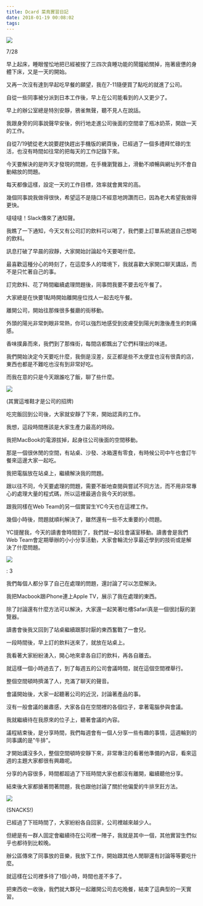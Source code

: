 ```yaml
---
title: Dcard 菜鳥實習日記
date: 2018-01-19 00:08:02
tags:
---
```


![](https://imgur.dcard.tw/vg17aC0.jpg)

7/28

早上起床，睡眼惺忪地把已經被按了三四次貪睡功能的鬧鐘給關掉，拖著疲憊的身體下床，又是一天的開始。

又再一次沒有達到早起吃早餐的願望，我在7-11隨便買了點吃的就進了公司。

自從一些同事被分派到日本工作後，早上在公司能看到的人又更少了。

早上的辦公室總是特別安靜，鴉雀無聲，聽不見人在說話。

我跟身旁的同事說聲早安後，例行地走進公司後面的空間拿了瓶冰奶茶，開啟一天的工作。

自從7/19號從老大說要趕快趕出手機版的網頁後，已經過了一個多禮拜忙碌的生活，也沒有時間如往常的把每天的工作記錄下來。

今天要解決的是昨天才發現的問題，在手機瀏覽器上，滑動不順暢與網址列不會自動縮放的問題。

每天都像這樣，設定一天的工作目標，效率就會異常的高。

幾個同事說我做得很快，希望這不是隨口不經意地誇讚而已，因為老大希望我做得更快。

噠噠噠！Slack傳來了通知聲。

我瞧了一下通知，今天又有公司訂的飲料可以喝了，我們要上訂單系統選自己想喝的飲料。

訊息打破了早晨的寂靜，大家開始討論起今天要喝什麼。

最喜歡這種分心的時刻了，在這麼多人的環境下，我就喜歡大家開口聊天講話，而不是只忙著自己的事。

訂完飲料、花了時間繼續處理問題後，同事問我要不要去吃午餐了。

大家總是在快要1點時開始離開座位找人一起去吃午餐。

離開公司，開始往那條很多餐廳的街移動。

外頭的陽光非常刺眼非常熱，你可以強烈地感受到皮膚受到陽光刺激後產生的刺痛感。

香味撲鼻而來，我們到了那條街，每間店都飄出了它們料理出的味道。

我們開始決定今天要吃什麼，我倒是沒差，反正都是些不太便宜也沒有很貴的店，東西也都是不難吃也沒有到非常好吃。

而我在意的只是今天跟誰吃了飯，聊了些什麼。

![](https://imgur.dcard.tw/VXAEIZ8.jpg)

(其實這堆鞋才是公司的招牌)

吃完飯回到公司後，大家就安靜了下來，開始認真的工作。

我想，這段時間應該是大家生產力最高的時段。

我把MacBook的電源拔掉，起身往公司後面的空間移動。

那是一個很休閒的空間，有站桌、沙發、冰箱還有零食，有時候公司中午也會訂午餐來這邊大家一起吃。

我把電腦放在站桌上，繼續解決我的問題。

跟以往不同，今天要處理的問題，需要不斷地查閱與嘗試不同方法，而不用非常專心的處理大量的程式碼，所以這裡最適合我今天的狀態。

跟我同樣在Web Team的另一個實習生YC今天也在這裡工作。

幾個小時後，問題就順利解決了，雖然還有一些不太重要的小問題。

YC提醒我，今天的讀書會時間到了，我們就一起往會議室移動。讀書會是我們Web Team會定期舉辦的小小分享活動，大家會輪流分享最近學到的技術或是解決了什麼問題。

![](https://imgur.dcard.tw/37cIQTU.jpg)

: 3

我們每個人都分享了自己在處理的問題，還討論了可以怎麼解決。

我把Macbook跟iPhone連上Apple TV，展示了我在處理的東西。

除了討論還有什麼方法可以解決，大家還一起笑著吐槽Safari真是一個很討厭的瀏覽器。

讀書會後我又回到了站桌繼續跟那討厭的東西奮戰了一會兒。

一段時間後，早上訂的飲料送來了，就放在站桌上。

我看著大家紛紛湧入，開心地來拿各自訂的飲料，再各自離去。

就這樣一個小時過去了，到了每週五的公司會議時間，就在這個空間裡舉行。

整個空間頓時擠滿了人，充滿了聊天的聲音。

會議開始後，大家一起聽著公司的近況，討論著產品的事。

沒有一般會議的嚴肅感，大家各自在空間裡的各個位子，拿著電腦參與會議。

我就繼續待在我原來的位子上，聽著會議的內容。

議程結束後，是分享時間，我們每週會有一個人分享一些有趣的事情，這週輪到的同事講的是"牛排"。

才開始講沒多久，整個空間頓時安靜下來，非常專注的看著他準備的內容，看來這週的主題大家都很有興趣呢。

分享的內容很多，時間都超過了下班時間大家也都沒有離開，繼續聽他分享。

結束後大家都搶著問著問題，我也跟他討論了關於他偏愛的牛排烹飪方法。

![](https://imgur.dcard.tw/ohcQYX9.jpg)

(SNACKS!)

已經過了下班時間了，大家紛紛各自回家，公司裡越來越少人。

但總是有一群人固定會繼續待在公司裡一陣子，我就是其中一個，其他實習生們似乎也都待到比較晚。

辦公區傳來了同事放的音樂，我放下工作，開始跟其他人閒聊還有討論等等要吃什麼。

就這樣在公司裡多待了1個小時，時間也差不多了。

把東西收一收後，我們就大夥兒一起離開公司去吃晚餐，結束了這典型的一天實習。